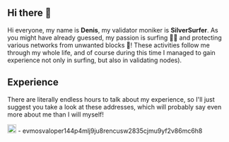 ## Hi there 👋
Hi everyone, my name is **Denis**, my validator moniker is **SilverSurfer**. As you might have already guessed, my passion is surfing 🏄‍♂️ and protecting various networks from unwanted blocks 💪! These activities follow me through my whole life, and of course during this time I managed to gain experience not only in surfing, but also in validating nodes).

## Experience
There are literally endless hours to talk about my experience, so I'll just suggest you take a look at these addresses, which will probably say even more about me than I will myself! 

<p><img src="https://github.com/user-attachments/assets/14a0df3c-647b-43c7-8b12-69ef3dd3c093" width=20> - evmosvaloper144p4mlj9ju8rencusw2835cjmu9yf2v86mc6h8</p>
